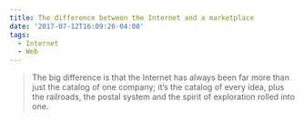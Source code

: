 ```yaml
---
title: The difference between the Internet and a marketplace
date: '2017-07-12T16:09:26-04:00'
tags:
  - Internet
  - Web
---
```

> The big difference is that the Internet has always been far more than just the catalog of one company; it’s the catalog of every idea, plus the railroads, the postal system and the spirit of exploration rolled into one.
